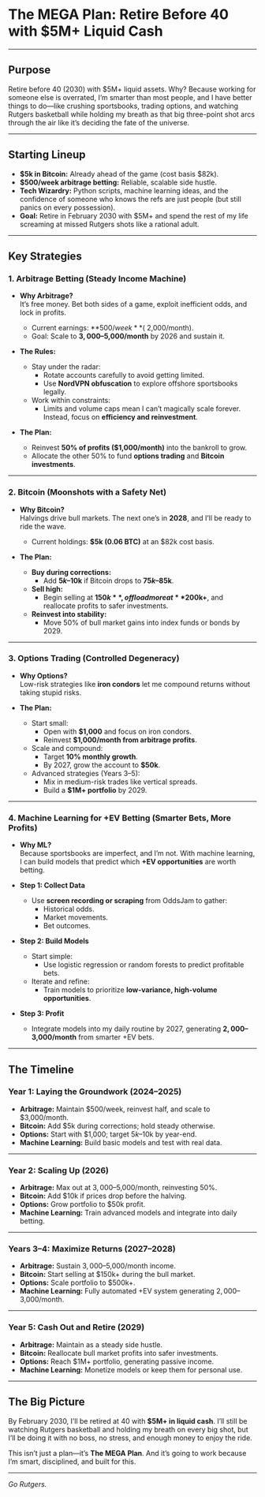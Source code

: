 # **The MEGA Plan: Retire Before 40 with $5M+ Liquid Cash**

---

## **Purpose**
Retire before 40 (2030) with $5M+ liquid assets. Why? Because working for someone else is overrated, I’m smarter than most people, and I have better things to do—like crushing sportsbooks, trading options, and watching Rutgers basketball while holding my breath as that big three-point shot arcs through the air like it’s deciding the fate of the universe.

---

## **Starting Lineup**
- **$5k in Bitcoin:** Already ahead of the game (cost basis $82k).  
- **$500/week arbitrage betting:** Reliable, scalable side hustle.  
- **Tech Wizardry:** Python scripts, machine learning ideas, and the confidence of someone who knows the refs are just people (but still panics on every possession).  
- **Goal:** Retire in February 2030 with $5M+ and spend the rest of my life screaming at missed Rutgers shots like a rational adult.

---

## **Key Strategies**

### **1. Arbitrage Betting (Steady Income Machine)**
- **Why Arbitrage?**  
  It’s free money. Bet both sides of a game, exploit inefficient odds, and lock in profits.  
  - Current earnings: **$500/week** (~$2,000/month).  
  - Goal: Scale to **$3,000–$5,000/month** by 2026 and sustain it.  

- **The Rules:**  
  - Stay under the radar:  
    - Rotate accounts carefully to avoid getting limited.  
    - Use **NordVPN obfuscation** to explore offshore sportsbooks legally.  
  - Work within constraints:  
    - Limits and volume caps mean I can’t magically scale forever. Instead, focus on **efficiency and reinvestment**.  

- **The Plan:**  
  - Reinvest **50% of profits ($1,000/month)** into the bankroll to grow.  
  - Allocate the other 50% to fund **options trading** and **Bitcoin investments**.  

---

### **2. Bitcoin (Moonshots with a Safety Net)**
- **Why Bitcoin?**  
  Halvings drive bull markets. The next one’s in **2028**, and I’ll be ready to ride the wave.  
  - Current holdings: **$5k (0.06 BTC)** at an $82k cost basis.  

- **The Plan:**  
  - **Buy during corrections:**  
    - Add **$5k–$10k** if Bitcoin drops to **$75k–$85k**.  
  - **Sell high:**  
    - Begin selling at **$150k**, offload more at **$200k+**, and reallocate profits to safer investments.  
  - **Reinvest into stability:**  
    - Move 50% of bull market gains into index funds or bonds by 2029.  

---

### **3. Options Trading (Controlled Degeneracy)**
- **Why Options?**  
  Low-risk strategies like **iron condors** let me compound returns without taking stupid risks.  

- **The Plan:**  
  - Start small:  
    - Open with **$1,000** and focus on iron condors.  
    - Reinvest **$1,000/month from arbitrage profits**.  
  - Scale and compound:  
    - Target **10% monthly growth**.  
    - By 2027, grow the account to **$50k**.  
  - Advanced strategies (Years 3–5):  
    - Mix in medium-risk trades like vertical spreads.  
    - Build a **$1M+ portfolio** by 2029.

---

### **4. Machine Learning for +EV Betting (Smarter Bets, More Profits)**
- **Why ML?**  
  Because sportsbooks are imperfect, and I’m not. With machine learning, I can build models that predict which **+EV opportunities** are worth betting.  

- **Step 1: Collect Data**  
  - Use **screen recording or scraping** from OddsJam to gather:  
    - Historical odds.  
    - Market movements.  
    - Bet outcomes.  

- **Step 2: Build Models**  
  - Start simple:  
    - Use logistic regression or random forests to predict profitable bets.  
  - Iterate and refine:  
    - Train models to prioritize **low-variance, high-volume opportunities**.  

- **Step 3: Profit**  
  - Integrate models into my daily routine by 2027, generating **$2,000–$3,000/month** from smarter +EV bets.

---

## **The Timeline**

### **Year 1: Laying the Groundwork (2024–2025)**  
- **Arbitrage:** Maintain $500/week, reinvest half, and scale to $3,000/month.  
- **Bitcoin:** Add $5k during corrections; hold steady otherwise.  
- **Options:** Start with $1,000; target $5k–$10k by year-end.  
- **Machine Learning:** Build basic models and test with real data.

---

### **Year 2: Scaling Up (2026)**  
- **Arbitrage:** Max out at $3,000–$5,000/month, reinvesting 50%.  
- **Bitcoin:** Add $10k if prices drop before the halving.  
- **Options:** Grow portfolio to $50k profit.  
- **Machine Learning:** Train advanced models and integrate into daily betting.

---

### **Years 3–4: Maximize Returns (2027–2028)**  
- **Arbitrage:** Sustain $3,000–$5,000/month income.  
- **Bitcoin:** Start selling at $150k+ during the bull market.  
- **Options:** Scale portfolio to $500k+.  
- **Machine Learning:** Fully automated +EV system generating $2,000–$3,000/month.

---

### **Year 5: Cash Out and Retire (2029)**  
- **Arbitrage:** Maintain as a steady side hustle.  
- **Bitcoin:** Reallocate bull market profits into safer investments.  
- **Options:** Reach $1M+ portfolio, generating passive income.  
- **Machine Learning:** Monetize models or keep them for personal use.

---

## **The Big Picture**
By February 2030, I’ll be retired at 40 with **$5M+ in liquid cash**. I’ll still be watching Rutgers basketball and holding my breath on every big shot, but I’ll be doing it with no boss, no stress, and enough money to enjoy the ride.  

This isn’t just a plan—it’s **The MEGA Plan**. And it’s going to work because I’m smart, disciplined, and built for this.

---

*Go Rutgers.*  

